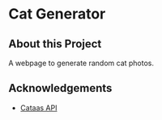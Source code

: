 # Cat Generator


## About this Project

A webpage to generate random cat photos.



## Acknowledgements

 - [Cataas API](https://cataas.com)


